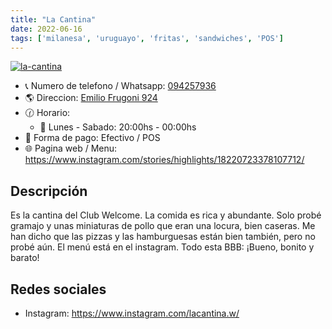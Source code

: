 ```yaml
---
title: "La Cantina"
date: 2022-06-16
tags: ['milanesa', 'uruguayo', 'fritas', 'sandwiches', 'POS']
---
```



[![la-cantina](/pix/la-cantina.webp)](/pix/la-cantina.webp)

- 📞 Numero de telefono / Whatsapp: [094257936](https://api.whatsapp.com/send?phone=59894257936)
- 🌎 Direccion: [Emilio Frugoni 924](https://www.google.com/maps/place/Dr+Emilio+Frugoni+924,+11200+Montevideo,+Departamento+de+Montevideo/@-34.9124476,-56.1768763,17z/data=!3m1!4b1!4m5!3m4!1s0x959f81ba337fee05:0x2f1e0ed2b3b88ed3!8m2!3d-34.9124476!4d-56.1746876)
- 🕜 Horario:
  + 📅 Lunes - Sabado: 20:00hs - 00:00hs
- 🤑 Forma de pago: Efectivo / POS
- 🌐 Pagina web / Menu: https://www.instagram.com/stories/highlights/18220723378107712/

## Descripción

Es la cantina del Club Welcome. La comida es rica y abundante. Solo probé gramajo y unas miniaturas de pollo que eran una locura, bien caseras. Me han dicho que las pizzas y las hamburguesas están bien también, pero no probé aún. El menú está en el instagram. Todo esta BBB: ¡Bueno, bonito y barato!

## Redes sociales

- Instagram: https://www.instagram.com/lacantina.w/

